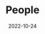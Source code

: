 ---
title: People
date: 2022-10-24

type: landing

sections:
  - block: people
    content:
      title: Meet the trainer
      # Choose which groups/teams of users to display.
      #   Edit `user_groups` in each user's profile to add them to one or more of these groups.
      user_groups:
          - Supervision 
          - Trainer 
      sort_by: Params.last_name
      sort_ascending: true
    design:
      show_interests: false
      show_role: true
      show_social: true
---